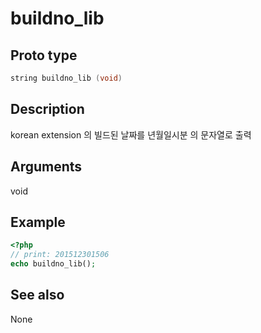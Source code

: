 # buildno_lib

## Proto type

```c
string buildno_lib (void)
```

## Description

korean extension 의 빌드된 날짜를 년월일시분 의 문자열로 출력

## Arguments

void

## Example

```php
<?php
// print: 201512301506
echo buildno_lib();
```

## See also
None

